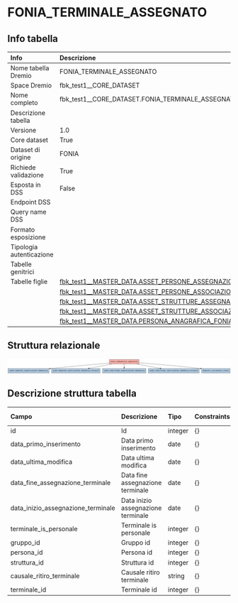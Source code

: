 # FONIA_TERMINALE_ASSEGNATO

## Info tabella

| Info                     | Descrizione                                                                                                                                                               |
|:-------------------------|:--------------------------------------------------------------------------------------------------------------------------------------------------------------------------|
| Nome tabella Dremio      | FONIA_TERMINALE_ASSEGNATO                                                                                                                                                 |
| Space Dremio             | fbk_test1__CORE_DATASET                                                                                                                                                   |
| Nome completo            | fbk_test1__CORE_DATASET.FONIA_TERMINALE_ASSEGNATO                                                                                                                         |
| Descrizione tabella      |                                                                                                                                                                           |
| Versione                 | 1.0                                                                                                                                                                       |
| Core dataset             | True                                                                                                                                                                      |
| Dataset di origine       | FONIA                                                                                                                                                                     |
| Richiede validazione     | True                                                                                                                                                                      |
| Esposta in DSS           | False                                                                                                                                                                     |
| Endpoint DSS             |                                                                                                                                                                           |
| Query name DSS           |                                                                                                                                                                           |
| Formato esposizione      |                                                                                                                                                                           |
| Tipologia autenticazione |                                                                                                                                                                           |
| Tabelle genitrici        |                                                                                                                                                                           |
| Tabelle figlie           | [fbk_test1__MASTER_DATA.ASSET_PERSONE_ASSEGNAZIONE_TERMINALE](/Documentation/fbk_test1__MASTER_DATA/ASSET_PERSONE_ASSEGNAZIONE_TERMINALE/markdown.md)                     |
|                          | [fbk_test1__MASTER_DATA.ASSET_PERSONE_ASSOCIAZIONE_TERMINALI_NOLEGGI](/Documentation/fbk_test1__MASTER_DATA/ASSET_PERSONE_ASSOCIAZIONE_TERMINALI_NOLEGGI/markdown.md)     |
|                          | [fbk_test1__MASTER_DATA.ASSET_STRUTTURE_ASSEGNAZIONE_TERMINALE](/Documentation/fbk_test1__MASTER_DATA/ASSET_STRUTTURE_ASSEGNAZIONE_TERMINALE/markdown.md)                 |
|                          | [fbk_test1__MASTER_DATA.ASSET_STRUTTURE_ASSOCIAZIONE_TERMINALI_NOLEGGI](/Documentation/fbk_test1__MASTER_DATA/ASSET_STRUTTURE_ASSOCIAZIONE_TERMINALI_NOLEGGI/markdown.md) |
|                          | [fbk_test1__MASTER_DATA.PERSONA_ANAGRAFICA_FONIA](/Documentation/fbk_test1__MASTER_DATA/PERSONA_ANAGRAFICA_FONIA/markdown.md)                                             |

## Struttura relazionale

![FONIA_TERMINALE_ASSEGNATO](./graph_png.png)

## Descrizione struttura tabella

| Campo                              | Descrizione                        | Tipo    | Constraints   | Linked data   | errors   |
|:-----------------------------------|:-----------------------------------|:--------|:--------------|:--------------|:---------|
| id                                 | Id                                 | integer | {}            |               | {}       |
| data_primo_inserimento             | Data primo inserimento             | date    | {}            |               | {}       |
| data_ultima_modifica               | Data ultima modifica               | date    | {}            |               | {}       |
| data_fine_assegnazione_terminale   | Data fine assegnazione terminale   | date    | {}            |               | {}       |
| data_inizio_assegnazione_terminale | Data inizio assegnazione terminale | date    | {}            |               | {}       |
| terminale_is_personale             | Terminale is personale             | integer | {}            |               | {}       |
| gruppo_id                          | Gruppo id                          | integer | {}            |               | {}       |
| persona_id                         | Persona id                         | integer | {}            |               | {}       |
| struttura_id                       | Struttura id                       | integer | {}            |               | {}       |
| causale_ritiro_terminale           | Causale ritiro terminale           | string  | {}            |               | {}       |
| terminale_id                       | Terminale id                       | integer | {}            |               | {}       |
